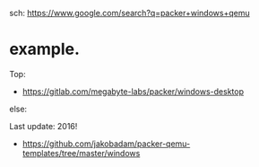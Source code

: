 sch: https://www.google.com/search?q=packer+windows+qemu

# example.
Top:
- https://gitlab.com/megabyte-labs/packer/windows-desktop

else:

Last update: 2016!
- https://github.com/jakobadam/packer-qemu-templates/tree/master/windows
